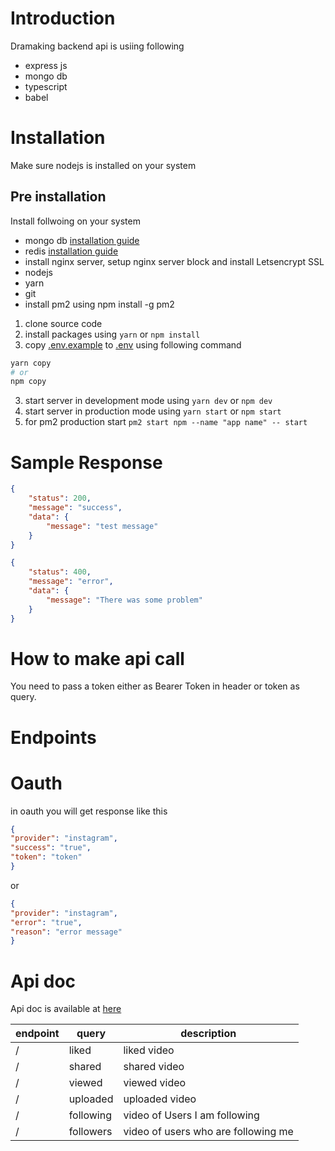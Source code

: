 # Introduction

Dramaking backend api is usiing following
- express js 
- mongo db
- typescript
- babel



# Installation

Make sure nodejs is installed on your system


## Pre installation

Install follwoing on your system

- mongo db [installation guide](https://www.digitalocean.com/community/tutorials/how-to-install-mongodb-on-ubuntu-18-04)
- redis  [installation guide](https://www.digitalocean.com/community/tutorials/how-to-install-and-secure-redis-on-ubuntu-18-04)
- install nginx server,  setup nginx server block and install Letsencrypt SSL 
- nodejs
- yarn 
- git
- install pm2 using npm install -g pm2




1. clone source code
2. install packages using `yarn` or `npm install`
3. copy [.env.example](.env.example) to [.env](.env) using following command

```bash
yarn copy  
# or
npm copy
```
3. start server in development mode using `yarn dev`  or `npm dev`
4. start server in production mode using `yarn start`  or `npm start`
5. for pm2 production start `pm2 start npm --name "app name" -- start`






# Sample Response

```json
{
    "status": 200,
    "message": "success",
    "data": {
        "message": "test message"
    }
}
```

```json
{
    "status": 400,
    "message": "error",
    "data": {
        "message": "There was some problem"
    }
}
```



#  How to make api call

You need to pass a token either as Bearer Token in header or token as query.



# Endpoints



# Oauth

in oauth you will get response like this

```json
{
"provider": "instagram",
"success": "true",
"token": "token"
}

```

or

```json
{
"provider": "instagram",
"error": "true",
"reason": "error message"
}

```


# Api doc

Api doc is available at [here](https://documenter.getpostman.com/view/12298360/T1LHHAGn)


| endpoint | query     | description                |
|----------|-----------|----------------------------|
| /        | liked     | liked video                |
| /        | shared    | shared video               |
| /        | viewed    | viewed video               |
| /        | uploaded  | uploaded video             |
| /        | following | video of Users I am following       |
| /        | followers | video of users who are following me |


